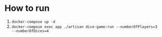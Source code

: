 # How to run

1. `docker-compose up -d`
2. `docker-compose exec app ./artisan dice-game:run --numberOfPlayers=3 --numberOfDices=4`
